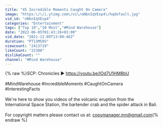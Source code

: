 ```yaml
---
title: "45 Incredible Moments Caught On Camera"
image: "https:\/\/i.ytimg.com\/vi\/oNbnIqVEsp4\/hqdefault.jpg"
vid_id: "oNbnIqVEsp4"
categories: "Entertainment"
tags: ["Top 10","10 Most","#Mind Warehouse"]
date: "2022-06-05T01:43:26+03:00"
vid_date: "2021-12-09T13:00:46Z"
duration: "PT13M50S"
viewcount: "2413719"
likeCount: "22380"
dislikeCount: ""
channel: "#Mind Warehouse"
---
```

{% raw %}SCP: Chronicles ► <a rel="nofollow" target="blank" href="https://youtu.be/IOd7U1HM8bU">https://youtu.be/IOd7U1HM8bU</a><br /><br />#MindWarehouse #IncredibleMoments #CaughtOnCamera #InterestingFacts<br /><br />We're here to show you videos of the volcanic eruption from the International Space Station, the bartender crab and the spider attack in Bali.<br /><br />For copyright matters please contact us at: copymanager.mn@gmail.com{% endraw %}
